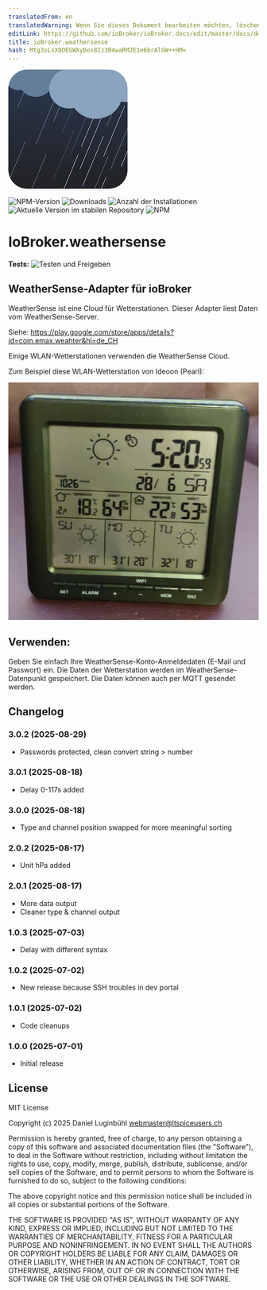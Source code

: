 ```yaml
---
translatedFrom: en
translatedWarning: Wenn Sie dieses Dokument bearbeiten möchten, löschen Sie bitte das Feld "translationsFrom". Andernfalls wird dieses Dokument automatisch erneut übersetzt
editLink: https://github.com/ioBroker/ioBroker.docs/edit/master/docs/de/adapterref/iobroker.weathersense/README.md
title: ioBroker.weathersense
hash: Mtg3sLsXQOEGWXyDos8Iz3B4waRMJE1e6brAlGW++HM=
---
```

![Logo](../../../en/adapterref/iobroker.weathersense/admin/weathersense.png)

![NPM-Version](https://img.shields.io/npm/v/iobroker.weathersense.svg)
![Downloads](https://img.shields.io/npm/dm/iobroker.weathersense.svg)
![Anzahl der Installationen](https://iobroker.live/badges/weathersense-installed.svg)
![Aktuelle Version im stabilen Repository](https://iobroker.live/badges/weathersense-stable.svg)
![NPM](https://nodei.co/npm/iobroker.weathersense.png?downloads=true)

# IoBroker.weathersense
**Tests:** ![Testen und Freigeben](https://github.com/ltspicer/ioBroker.weathersense/workflows/Test%20and%20Release/badge.svg)

## WeatherSense-Adapter für ioBroker
WeatherSense ist eine Cloud für Wetterstationen. Dieser Adapter liest Daten vom WeatherSense-Server.

Siehe: https://play.google.com/store/apps/details?id=com.emax.weahter&hl=de_CH

Einige WLAN-Wetterstationen verwenden die WeatherSense Cloud.

Zum Beispiel diese WLAN-Wetterstation von Ideoon (Pearl):

![Screenshot](https://github.com/ltspicer/WeatherSense/blob/main/wetterstation.png)

## Verwenden:
Geben Sie einfach Ihre WeatherSense-Konto-Anmeldedaten (E-Mail und Passwort) ein.
Die Daten der Wetterstation werden im WeatherSense-Datenpunkt gespeichert.
Die Daten können auch per MQTT gesendet werden.

## Changelog
### 3.0.2 (2025-08-29)

- Passwords protected, clean convert string > number

### 3.0.1 (2025-08-18)

- Delay 0-117s added

### 3.0.0 (2025-08-18)

- Type and channel position swapped for more meaningful sorting

### 2.0.2 (2025-08-17)

- Unit hPa added

### 2.0.1 (2025-08-17)

- More data output
- Cleaner type & channel output

### 1.0.3 (2025-07-03)

- Delay with different syntax

### 1.0.2 (2025-07-02)

- New release because SSH troubles in dev portal

### 1.0.1 (2025-07-02)

- Code cleanups

### 1.0.0 (2025-07-01)

- Initial release

## License

MIT License

Copyright (c) 2025 Daniel Luginbühl <webmaster@ltspiceusers.ch>

Permission is hereby granted, free of charge, to any person obtaining a copy
of this software and associated documentation files (the "Software"), to deal
in the Software without restriction, including without limitation the rights
to use, copy, modify, merge, publish, distribute, sublicense, and/or sell
copies of the Software, and to permit persons to whom the Software is
furnished to do so, subject to the following conditions:

The above copyright notice and this permission notice shall be included in all
copies or substantial portions of the Software.

THE SOFTWARE IS PROVIDED "AS IS", WITHOUT WARRANTY OF ANY KIND, EXPRESS OR
IMPLIED, INCLUDING BUT NOT LIMITED TO THE WARRANTIES OF MERCHANTABILITY,
FITNESS FOR A PARTICULAR PURPOSE AND NONINFRINGEMENT. IN NO EVENT SHALL THE
AUTHORS OR COPYRIGHT HOLDERS BE LIABLE FOR ANY CLAIM, DAMAGES OR OTHER
LIABILITY, WHETHER IN AN ACTION OF CONTRACT, TORT OR OTHERWISE, ARISING FROM,
OUT OF OR IN CONNECTION WITH THE SOFTWARE OR THE USE OR OTHER DEALINGS IN THE
SOFTWARE.
